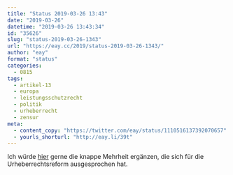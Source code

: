 ```yaml
---
title: "Status 2019-03-26 13:43"
date: "2019-03-26"
datetime: "2019-03-26 13:43:34"
id: "35626"
slug: "status-2019-03-26-1343"
url: "https://eay.cc/2019/status-2019-03-26-1343/"
author: "eay"
format: "status"
categories:
  - 0815
tags:
  - artikel-13
  - europa
  - leistungsschutzrecht
  - politik
  - urheberrecht
  - zensur
meta:
  - content_copy: "https://twitter.com/eay/status/1110516137392070657"
  - yourls_shorturl: "http://eay.li/39t"
---
```


Ich würde [hier](https://eay.cc/2017/idioten/) gerne die knappe Mehrheit ergänzen, die sich für die Urheberrechtsreform ausgesprochen hat.
